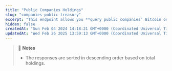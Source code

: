```yaml
---
title: "Public Companies Holdings"
slug: "companies-public-treasury"
excerpt: "This endpoint allows you **query public companies’ Bitcoin or Ethereum holdings**"
hidden: false
createdAt: "Sun Feb 04 2024 14:18:21 GMT+0000 (Coordinated Universal Time)"
updatedAt: "Wed Feb 26 2025 13:59:13 GMT+0000 (Coordinated Universal Time)"
---
```

> 📘 **Notes**
> 
> - The responses are sorted in descending order based on total holdings.
